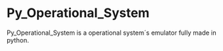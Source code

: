 # Py_Operational_System
Py_Operational_System is a operational system´s emulator fully made in python. 
